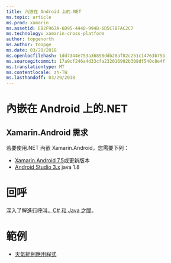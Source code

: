 ```yaml
---
title: 內嵌在 Android 上的.NET
ms.topic: article
ms.prod: xamarin
ms.assetid: EB2F967A-6D95-4448-994B-6D5C7BFAC2C7
ms.technology: xamarin-cross-platform
author: topgenorth
ms.author: toopge
ms.date: 03/28/2018
ms.openlocfilehash: 1dd7344e753a36898ddb28af82c251c14763b75b
ms.sourcegitcommit: 17a9cf246a4d33cfa232016992b308df540c8e4f
ms.translationtype: MT
ms.contentlocale: zh-TW
ms.lasthandoff: 03/29/2018
---
```

# <a name="net-embedding-on-android"></a>內嵌在 Android 上的.NET

## <a name="xamarinandroid-requirements"></a>Xamarin.Android 需求

若要使用.NET 內嵌 Xamarin.Android，您需要下列：

* [Xamarin.Android 7.5](https://www.visualstudio.com/xamarin/)或更新版本
* [Android Studio 3.x](https://developer.android.com/studio/index.html) java 1.8

# <a name="callbacks"></a>回呼

深入了解[進行呼叫，C# 和 Java 之間](callbacks.md)。

# <a name="samples"></a>範例

* [天氣範例應用程式](https://github.com/jamesmontemagno/embeddinator-weather)

